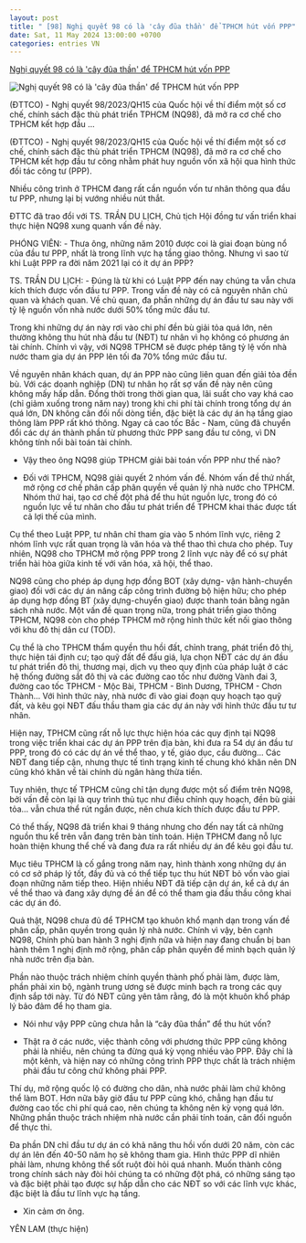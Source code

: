 ```yaml
---
layout: post
title: " [98] Nghị quyết 98 có là 'cây đũa thần' để TPHCM hút vốn PPP"
date: Sat, 11 May 2024 13:00:00 +0700
categories: entries VN
---
```

[Nghị quyết 98 có là 'cây đũa thần' để TPHCM hút vốn PPP](https://dttc.sggp.org.vn/nghi-quyet-98-co-la-cay-dua-than-de-tphcm-hut-von-ppp-post113769.html)

![Nghị quyết 98 có là 'cây đũa thần' để TPHCM hút vốn PPP](https://image.sggp.org.vn/1200x630/Uploaded/2024/evofjasfzyr/2024_05_04/dji-0213copy-4873.jpg.webp)

(ĐTTCO) - Nghị quyết 98/2023/QH15 của Quốc hội về thí điểm một số cơ chế, chính sách đặc thù phát triển TPHCM (NQ98), đã mở ra cơ chế cho TPHCM kết hợp đầu ...

(ĐTTCO) - Nghị quyết 98/2023/QH15 của Quốc hội về thí điểm một số cơ chế, chính sách đặc thù phát triển TPHCM (NQ98), đã mở ra cơ chế cho TPHCM kết hợp đầu tư công nhằm phát huy nguồn vốn xã hội qua hình thức đối tác công tư (PPP).

Nhiều công trình ở TPHCM đang rất cần nguồn vốn tư nhân thông qua đầu tư PPP, nhưng lại bị vướng nhiều nút thắt.

ĐTTC đã trao đổi với TS. TRẦN DU LỊCH, Chủ tịch Hội đồng tư vấn triển khai thực hiện NQ98 xung quanh vấn đề này.

PHÓNG VIÊN: - Thưa ông, những năm 2010 được coi là giai đoạn bùng nổ của đầu tư PPP, nhất là trong lĩnh vực hạ tầng giao thông. Nhưng vì sao từ khi Luật PPP ra đời năm 2021 lại có ít dự án PPP?

TS. TRẦN DU LỊCH: - Đúng là từ khi có Luật PPP đến nay chúng ta vẫn chưa kích thích được vốn đầu tư PPP. Trong vấn đề này có cả nguyên nhân chủ quan và khách quan. Về chủ quan, đa phần những dự án đầu tư sau này với tỷ lệ nguồn vốn nhà nước dưới 50% tổng mức đầu tư.

Trong khi những dự án này rơi vào chi phí đền bù giải tỏa quá lớn, nên thường không thu hút nhà đầu tư (NĐT) tư nhân vì họ không có phương án tài chính. Chính vì vậy, với NQ98 TPHCM sẽ được phép tăng tỷ lệ vốn nhà nước tham gia dự án PPP lên tối đa 70% tổng mức đầu tư.

Về nguyên nhân khách quan, dự án PPP nào cũng liên quan đến giải tỏa đền bù. Với các doanh nghiệp (DN) tư nhân họ rất sợ vấn đề này nên cũng không mấy hấp dẫn. Đồng thời trong thời gian qua, lãi suất cho vay khá cao (chỉ giảm xuống trong năm nay) trong khi chi phí tài chính trong tổng dự án quá lớn, DN không cân đối nổi dòng tiền, đặc biệt là các dự án hạ tầng giao thông làm PPP rất khó thông. Ngay cả cao tốc Bắc - Nam, cũng đã chuyển đổi các dự án thành phần từ phương thức PPP sang đầu tư công, vì DN không tính nổi bài toán tài chính.

- Vậy theo ông NQ98 giúp TPHCM giải bài toán vốn PPP như thế nào?

- Đối với TPHCM, NQ98 giải quyết 2 nhóm vấn đề. Nhóm vấn đề thứ nhất, mở rộng cơ chế phân cấp phân quyền về quản lý nhà nước cho TPHCM. Nhóm thứ hai, tạo cơ chế đột phá để thu hút nguồn lực, trong đó có nguồn lực về tư nhân cho đầu tư phát triển để TPHCM khai thác được tất cả lợi thế của mình.

Cụ thể theo Luật PPP, tư nhân chỉ tham gia vào 5 nhóm lĩnh vực, riêng 2 nhóm lĩnh vực rất quan trọng là văn hóa và thể thao thì chưa cho phép. Tuy nhiên, NQ98 cho TPHCM mở rộng PPP trong 2 lĩnh vực này để có sự phát triển hài hòa giữa kinh tế với văn hóa, xã hội, thể thao.

NQ98 cũng cho phép áp dụng hợp đồng BOT (xây dựng- vận hành-chuyển giao) đối với các dự án nâng cấp công trình đường bộ hiện hữu; cho phép áp dụng hợp đồng BT (xây dựng-chuyển giao) được thanh toán bằng ngân sách nhà nước. Một vấn đề quan trọng nữa, trong phát triển giao thông TPHCM, NQ98 còn cho phép TPHCM mở rộng hình thức kết nối giao thông với khu đô thị dân cư (TOD).

Cụ thể là cho TPHCM thẩm quyền thu hồi đất, chỉnh trang, phát triển đô thị, thực hiện tái định cư; tạo quỹ đất để đấu giá, lựa chọn NĐT các dự án đầu tư phát triển đô thị, thương mại, dịch vụ theo quy định của pháp luật ở các hệ thống đường sắt đô thị và các đường cao tốc như đường Vành đai 3, đường cao tốc TPHCM - Mộc Bài, TPHCM - Bình Dương, TPHCM - Chơn Thành… Với hình thức này, nhà nước đi vào giai đoạn quy hoạch tạo quỹ đất, và kêu gọi NĐT đấu thầu tham gia các dự án này với hình thức đầu tư tư nhân.

Hiện nay, TPHCM cũng rất nỗ lực thực hiện hóa các quy định tại NQ98 trong việc triển khai các dự án PPP trên địa bàn, khi đưa ra 54 dự án đầu tư PPP, trong đó có các dự án về thể thao, y tế, giáo dục, cầu đường… Các NĐT đang tiếp cận, nhưng thực tế tình trạng kinh tế chung khó khăn nên DN cũng khó khăn về tài chính dù ngân hàng thừa tiền.

Tuy nhiên, thực tế TPHCM cũng chỉ tận dụng được một số điểm trên NQ98, bởi vấn đề còn lại là quy trình thủ tục như điều chỉnh quy hoạch, đền bù giải tỏa… vẫn chưa thể rút ngắn được, nên chưa kích thích được đầu tư PPP.

Có thể thấy, NQ98 đã triển khai 9 tháng nhưng cho đến nay tất cả những nguồn thu kể trên vẫn đang trên bàn tính toán. Hiện TPHCM đang nỗ lực hoàn thiện khung thể chế và đang đưa ra rất nhiều dự án để kêu gọi đầu tư.

Mục tiêu TPHCM là cố gắng trong năm nay, hình thành xong những dự án có cơ sở pháp lý tốt, đầy đủ và có thể tiếp tục thu hút NĐT bỏ vốn vào giai đoạn những năm tiếp theo. Hiện nhiều NĐT đã tiếp cận dự án, kể cả dự án về thể thao và đang xây dựng đề án để có thể tham gia đấu thầu công khai các dự án đó.

Quả thật, NQ98 chưa đủ để TPHCM tạo khuôn khổ mạnh dạn trong vấn đề phân cấp, phân quyền trong quản lý nhà nước. Chính vì vậy, bên cạnh NQ98, Chính phủ ban hành 3 nghị định nữa và hiện nay đang chuẩn bị ban hành thêm 1 nghị định mở rộng, phân cấp phân quyền để minh bạch quản lý nhà nước trên địa bàn.

Phần nào thuộc trách nhiệm chính quyền thành phố phải làm, được làm, phần phải xin bộ, ngành trung ương sẽ được minh bạch ra trong các quy định sắp tới này. Từ đó NĐT cũng yên tâm rằng, đó là một khuôn khổ pháp lý bảo đảm để họ tham gia.

- Nói như vậy PPP cũng chưa hẳn là “cây đũa thần” để thu hút vốn?

- Thật ra ở các nước, việc thành công với phương thức PPP cũng không phải là nhiều, nên chúng ta đừng quá kỳ vọng nhiều vào PPP. Đây chỉ là một kênh, và hiện nay có những công trình PPP thực chất là trách nhiệm phải đầu tư công chứ không phải PPP.

Thí dụ, mở rộng quốc lộ có đường cho dân, nhà nước phải làm chứ không thể làm BOT. Hơn nữa bây giờ đầu tư PPP cũng khó, chẳng hạn đầu tư đường cao tốc chi phí quá cao, nên chúng ta không nên kỳ vọng quá lớn. Những phần thuộc trách nhiệm nhà nước cần phải tính toán, cân đối nguồn để thực thi.

Đa phần DN chỉ đầu tư dự án có khả năng thu hồi vốn dưới 20 năm, còn các dự án lên đến 40-50 năm họ sẽ không tham gia. Hình thức PPP dĩ nhiên phải làm, nhưng không thể sốt ruột đòi hỏi quá nhanh. Muốn thành công trong chính sách này đòi hỏi chúng ta có những đột phá, có những sáng tạo và đặc biệt phải tạo được sự hấp dẫn cho các NĐT so với các lĩnh vực khác, đặc biệt là đầu tư lĩnh vực hạ tầng.

- Xin cảm ơn ông.

YÊN LAM (thực hiện)

